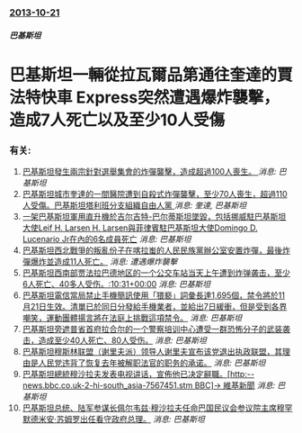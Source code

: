 ### [2013-10-21](/news/2013/10/21/index.md)

##### 巴基斯坦
#  巴基斯坦一輛從拉瓦爾品第通往奎達的賈法特快車 Express突然遭遇爆炸襲擊，造成7人死亡以及至少10人受傷




### 有关:

1. [巴基斯坦發生兩宗針對選舉集會的炸彈襲擊，造成超過100人喪生。 ](/zh/news/2018/07/13/巴基斯坦發生兩宗針對選舉集會的炸彈襲擊-造成超過100人喪生.md) _消息: 巴基斯坦_
2. [巴基斯坦城市奎達的一間醫院遭到自殺式炸彈襲擊，至少70人喪生，超過110人受傷。巴基斯坦塔利班分支組織自由人黨 ](/zh/news/2016/08/8/巴基斯坦城市奎達的一間醫院遭到自殺式炸彈襲擊-至少70人喪生-超過110人受傷-巴基斯坦塔利班分支組織自由人黨.md) _消息: 奎達, 巴基斯坦_
3. [一架巴基斯坦軍用直升機於吉尔吉特-巴尔蒂斯坦墜毀，包括挪威駐巴基斯坦大使Leif H. Larsen H. Larsen與菲律賓駐巴基斯坦大使Domingo D. Lucenario Jr在內的6名成員死亡](/zh/news/2015/05/8/一架巴基斯坦軍用直升機於吉尔吉特-巴尔蒂斯坦墜毀-包括挪威駐巴基斯坦大使Leif-H-Larsen-H-Larsen.md) _消息: 巴基斯坦_
4. [ 巴基斯坦西北戰爭的叛亂份子在喀拉蚩的人民民族黨辦公室安置炸彈，最後炸彈爆炸並造成11人死亡。](/zh/news/2013/05/11/巴基斯坦西北戰爭的叛亂份子在喀拉蚩的人民民族黨辦公室安置炸彈-最後炸彈爆炸並造成11人死亡.md) _消息: 遭遇爆炸襲擊_
5. [巴基斯坦西南部贾法拉巴德地区的一个公交车站当天上午遭到炸弹袭击，至少6人死亡、40多人受伤。:10:31+00:00](/zh/news/2013/03/22/巴基斯坦西南部贾法拉巴德地区的一个公交车站当天上午遭到炸弹袭击-至少6人死亡-40多人受伤-10-31-00-00.md) _消息: 巴基斯坦_
6. [巴基斯坦電信當局禁止手機簡訊使用「猥褻」詞彙長達1,695個，禁令將於11月21日生效。清單已於同日分發給手機業者，並給出7日緩衝，但是受到各界嘲笑，運動團體揚言將在法庭上挑戰這項禁令。](/zh/news/2011/11/14/巴基斯坦電信當局禁止手機簡訊使用-猥褻-詞彙長達1695個-禁令將於11月21日生效-清單已於同日分發給手機業者-並給.md) _消息: 巴基斯坦_
7. [巴基斯坦旁遮普省首府拉合尔的一个警察培训中心遭受一群恐怖分子的武装袭击，造成至少40人死亡、80人受伤。](/zh/news/2009/03/30/巴基斯坦旁遮普省首府拉合尔的一个警察培训中心遭受一群恐怖分子的武装袭击-造成至少40人死亡-80人受伤.md) _消息: 巴基斯坦_
8. [ 巴基斯坦穆斯林联盟（谢里夫派）领导人谢里夫宣布该党退出执政联盟，其理由是人民党违背了恢复去年被解职法官的职务的承诺。](/zh/news/2008/08/25/巴基斯坦穆斯林联盟-谢里夫派-领导人谢里夫宣布该党退出执政联盟-其理由是人民党违背了恢复去年被解职法官的职务的承诺.md) _消息: 巴基斯坦_
9. [ 巴基斯坦總統穆沙拉夫发表电视讲话，宣佈他已决定辭職。[http:--news.bbc.co.uk-2-hi-south_asia-7567451.stm BBC]→ 維基新聞](/zh/news/2008/08/18/巴基斯坦總統穆沙拉夫发表电视讲话-宣佈他已决定辭職-http-newsbbccouk-2-hi-south.md) _消息: 巴基斯坦_
10. [巴基斯坦总统、陆军参谋长佩尔韦兹·穆沙拉夫任命巴国民议会参议院主席穆罕默德米安·苏姆罗出任看守政府总理。](/zh/news/2007/11/15/巴基斯坦总统-陆军参谋长佩尔韦兹-穆沙拉夫任命巴国民议会参议院主席穆罕默德米安-苏姆罗出任看守政府总理.md) _消息: 巴基斯坦_

